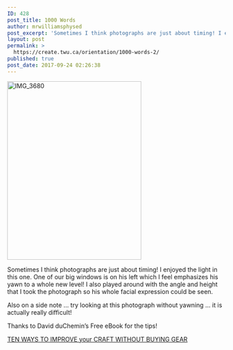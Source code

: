 ```yaml
---
ID: 428
post_title: 1000 Words
author: mrwilliamsphysed
post_excerpt: 'Sometimes I think photographs are just about timing! I enjoyed the light in this one. One of our big windows is on his left which I feel emphasizes his yawn to a whole new level! I also played around with the angle and height that I took the photograph so his whole facial expression could &hellip; <a href="https://mrwilliamsphysed.wordpress.com/2017/09/24/1000-words/">Continue reading <span>1000 Words</span></a><img alt="" border="0" src="https://pixel.wp.com/b.gif?host=mrwilliamsphysed.wordpress.com&amp;blog=67148074&amp;post=470&amp;subd=mrwilliamsphysed&amp;ref=&amp;feed=1" width="1" height="1">'
layout: post
permalink: >
  https://create.twu.ca/orientation/1000-words-2/
published: true
post_date: 2017-09-24 02:26:38
---
```

<p><img data-attachment-id="471" data-permalink="https://mrwilliamsphysed.wordpress.com/2017/09/24/1000-words/img_3680/" data-orig-file="https://mrwilliamsphysed.files.wordpress.com/2017/09/img_3680.jpeg?w=309&#038;h=412" data-orig-size="600,800" data-comments-opened="1" data-image-meta="{&quot;aperture&quot;:&quot;0&quot;,&quot;credit&quot;:&quot;&quot;,&quot;camera&quot;:&quot;&quot;,&quot;caption&quot;:&quot;&quot;,&quot;created_timestamp&quot;:&quot;0&quot;,&quot;copyright&quot;:&quot;&quot;,&quot;focal_length&quot;:&quot;0&quot;,&quot;iso&quot;:&quot;0&quot;,&quot;shutter_speed&quot;:&quot;0&quot;,&quot;title&quot;:&quot;&quot;,&quot;orientation&quot;:&quot;1&quot;}" data-image-title="IMG_3680" data-image-description="" data-medium-file="https://mrwilliamsphysed.files.wordpress.com/2017/09/img_3680.jpeg?w=309&#038;h=412?w=225" data-large-file="https://mrwilliamsphysed.files.wordpress.com/2017/09/img_3680.jpeg?w=309&#038;h=412?w=600" class="alignnone  wp-image-471" src="https://mrwilliamsphysed.files.wordpress.com/2017/09/img_3680.jpeg?w=309&#038;h=412" alt="IMG_3680" width="309" height="412" srcset="https://mrwilliamsphysed.files.wordpress.com/2017/09/img_3680.jpeg?w=309&amp;h=412 309w, https://mrwilliamsphysed.files.wordpress.com/2017/09/img_3680.jpeg?w=113&amp;h=150 113w, https://mrwilliamsphysed.files.wordpress.com/2017/09/img_3680.jpeg?w=225&amp;h=300 225w, https://mrwilliamsphysed.files.wordpress.com/2017/09/img_3680.jpeg 600w" sizes="(max-width: 309px) 100vw, 309px" /></p>
<p>Sometimes I think photographs are just about timing! I enjoyed the light in this one. One of our big windows is on his left which I feel emphasizes his yawn to a whole new level! I also played around with the angle and height that I took the photograph so his whole facial expression could be seen.</p>
<p>Also on a side note &#8230; try looking at this photograph without yawning &#8230; it is actually really difficult!</p>
<p>Thanks to David duChemin&#8217;s Free eBook for the tips!</p>
<p><a href="https://craftandvision.com/products/ten">TEN WAYS TO IMPROVE your CRAFT WITHOUT BUYING GEAR</a></p><br />  <a rel="nofollow" href="http://feeds.wordpress.com/1.0/gocomments/mrwilliamsphysed.wordpress.com/470/"><img alt="" border="0" src="http://feeds.wordpress.com/1.0/comments/mrwilliamsphysed.wordpress.com/470/" /></a> <img alt="" border="0" src="https://pixel.wp.com/b.gif?host=mrwilliamsphysed.wordpress.com&#038;blog=67148074&%23038;post=470&%23038;subd=mrwilliamsphysed&%23038;ref=&%23038;feed=1" width="1" height="1" />